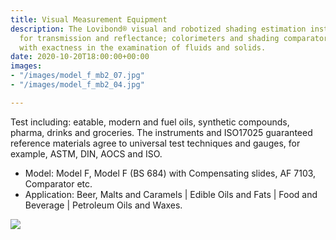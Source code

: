 ```yaml
---
title: Visual Measurement Equipment
description: The Lovibond® visual and robotized shading estimation instruments (spectrophotometers
  for transmission and reflectance; colorimeters and shading comparators) are equal
  with exactness in the examination of fluids and solids.
date: 2020-10-20T18:00:00+00:00
images:
- "/images/model_f_mb2_07.jpg"
- "/images/model_f_mb2_04.jpg"

---
```

Test including: eatable, modern and fuel oils, synthetic compounds, pharma, drinks and groceries. The instruments and ISO17025 guaranteed reference materials agree to universal test techniques and gauges, for example, ASTM, DIN, AOCS and ISO.

* Model: Model F, Model F (BS 684) with Compensating slides, AF 7103, Comparator etc.
* Application: Beer, Malts and Caramels | Edible Oils and Fats | Food and Beverage | Petroleum Oils and Waxes.

![](http://enviotech.com.bd/images/product/color.png)